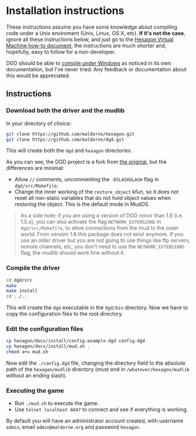 Installation instructions
=========================

These instructions assume you have some knowledge about compiling code under a Unix enviroment (Unix, Linux, OS X, etc). **If it's not the case**, ignore all these instructions below, and just go to the [Hexagon Virtual Machine how-to document](/docs/install/vm/readme.md), the instructions are much shorter and, hopefully, easy to follow for a non-developer.

DGD should be able to [compile under Windows](https://github.com/dworkin/dgd/tree/master/src/host/win32) as noticed in its own documentation, but I've never tried. Any feedback or documentation about this would be appreciated.

## Instructions

### Download both the driver and the mudlib

In your directory of choice:

```sh
git clone https://github.com/maldorne/hexagon.git
git clone https://github.com/maldorne/dgd.git
```

This will create both the `dgd` and `hexagon` directories.

As you can see, the DGD project is a fork from [the original](https://github.com/dworkin/dgd), but the differences are minimal:

  * Allow `//` comments, uncommenting the `-DSLASHSLASH` flag
    in `dgd/src/Makefile`.
  * Change the inner working of the `restore_object` kfun, so it
    does not reset all non-static variables that do not hold object
    values when restoring the object. This is the default mode in MudOS.

> As a side note: if you are using a version of DGD minor than 1.6 (i.e. 1.5.x), you can also activate the flag `NETWORK_EXTENSIONS` in `dgd/src/Makefile`, to allow connections from the mud to the outer world. From version 1.6 this package does not exist anymore. If you use an older driver but you are not going to use things like ftp servers, remote channels, etc, you don't need to use the `NETWORK_EXTENSIONS` flag, the mudlib should work fine without it.

### Compile the driver

```sh
cd dgd/src
make
make install
cd ../..
```

This will create the `dgd` executable in the `dgd/bin` directory. Now we have to copy the configuration files to the root directory.

### Edit the configuration files

```sh
cp hexagon/docs/install/config.example.dgd config.dgd
cp hexagon/docs/install/mud.sh .
chmod a+x mud.sh
```

Now edit the `./config.dgd` file, changing the directory field to the absolute path of the `hexagon/mudlib` directory (must end in `/whatever/hexagon/mudlib` without an ending slash).

### Executing the game

- Run `./mud.sh` to execute the game.
- Use `telnet localhost 6047` to connect and see if everything is working.

By default you will have an administrator account created, with username `admin`, email `admin@maldorne.org` and password `hexagon`.
